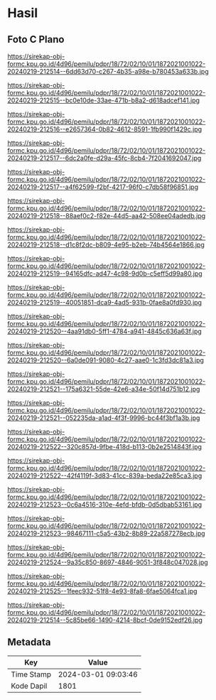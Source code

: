 # Hasil

## Foto C Plano

https://sirekap-obj-formc.kpu.go.id/4d96/pemilu/pdpr/18/72/02/10/01/1872021001022-20240219-212514--6dd63d70-c267-4b35-a98e-b780453a633b.jpg

https://sirekap-obj-formc.kpu.go.id/4d96/pemilu/pdpr/18/72/02/10/01/1872021001022-20240219-212515--bc0e10de-33ae-471b-b8a2-d618adcef141.jpg

https://sirekap-obj-formc.kpu.go.id/4d96/pemilu/pdpr/18/72/02/10/01/1872021001022-20240219-212516--e2657364-0b82-4612-8591-1fb990f1429c.jpg

https://sirekap-obj-formc.kpu.go.id/4d96/pemilu/pdpr/18/72/02/10/01/1872021001022-20240219-212517--6dc2a0fe-d29a-45fc-8cb4-7f2041692047.jpg

https://sirekap-obj-formc.kpu.go.id/4d96/pemilu/pdpr/18/72/02/10/01/1872021001022-20240219-212517--a4f62599-f2bf-4217-96f0-c7db58f96851.jpg

https://sirekap-obj-formc.kpu.go.id/4d96/pemilu/pdpr/18/72/02/10/01/1872021001022-20240219-212518--88aef0c2-f82e-44d5-aa42-508ee04adedb.jpg

https://sirekap-obj-formc.kpu.go.id/4d96/pemilu/pdpr/18/72/02/10/01/1872021001022-20240219-212518--d1c8f2dc-b809-4e95-b2eb-74b4564e1866.jpg

https://sirekap-obj-formc.kpu.go.id/4d96/pemilu/pdpr/18/72/02/10/01/1872021001022-20240219-212519--94165dfc-ad47-4c98-9d0b-c5eff5d99a80.jpg

https://sirekap-obj-formc.kpu.go.id/4d96/pemilu/pdpr/18/72/02/10/01/1872021001022-20240219-212519--40051851-dca9-4ad5-931b-0fae8a0fd930.jpg

https://sirekap-obj-formc.kpu.go.id/4d96/pemilu/pdpr/18/72/02/10/01/1872021001022-20240219-212520--4aa91db0-5ff1-4784-a941-4845c636a63f.jpg

https://sirekap-obj-formc.kpu.go.id/4d96/pemilu/pdpr/18/72/02/10/01/1872021001022-20240219-212520--6a0de091-9080-4c27-aae0-1c3fd3dc81a3.jpg

https://sirekap-obj-formc.kpu.go.id/4d96/pemilu/pdpr/18/72/02/10/01/1872021001022-20240219-212521--175a6321-55de-42e6-a34e-50f14d751b12.jpg

https://sirekap-obj-formc.kpu.go.id/4d96/pemilu/pdpr/18/72/02/10/01/1872021001022-20240219-212521--052235da-a1ad-4f3f-9996-bc44f3bf1a3b.jpg

https://sirekap-obj-formc.kpu.go.id/4d96/pemilu/pdpr/18/72/02/10/01/1872021001022-20240219-212522--320c857d-9fbe-418d-b113-0b2e2514843f.jpg

https://sirekap-obj-formc.kpu.go.id/4d96/pemilu/pdpr/18/72/02/10/01/1872021001022-20240219-212522--42f4119f-3d83-41cc-839a-beda22e85ca3.jpg

https://sirekap-obj-formc.kpu.go.id/4d96/pemilu/pdpr/18/72/02/10/01/1872021001022-20240219-212523--0c6a4516-310e-4efd-bfdb-0d5dbab53161.jpg

https://sirekap-obj-formc.kpu.go.id/4d96/pemilu/pdpr/18/72/02/10/01/1872021001022-20240219-212523--98467111-c5a5-43b2-8b89-22a587278ecb.jpg

https://sirekap-obj-formc.kpu.go.id/4d96/pemilu/pdpr/18/72/02/10/01/1872021001022-20240219-212524--9a35c850-8697-4846-9051-3f848c047028.jpg

https://sirekap-obj-formc.kpu.go.id/4d96/pemilu/pdpr/18/72/02/10/01/1872021001022-20240219-212525--1feec932-51f8-4e93-8fa8-6fae5064fca1.jpg

https://sirekap-obj-formc.kpu.go.id/4d96/pemilu/pdpr/18/72/02/10/01/1872021001022-20240219-212514--5c85be66-1490-4214-8bcf-0de9152edf26.jpg


## Metadata

| Key        | Value               |
| ---------- | ------------------- |
| Time Stamp | 2024-03-01 09:03:46 |
| Kode Dapil | 1801                |



